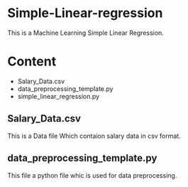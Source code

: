# Simple-Linear-regression
This is a Machine Learning Simple Linear Regression.

# Content

  * Salary_Data.csv
  * data_preprocessing_template.py
  * simple_linear_regression.py
  
 ## Salary_Data.csv
 
  This is a Data file Which contaion salary data in csv format.
  
 ## data_preprocessing_template.py
 
  This file a python file whic is used for data preprocessing.
